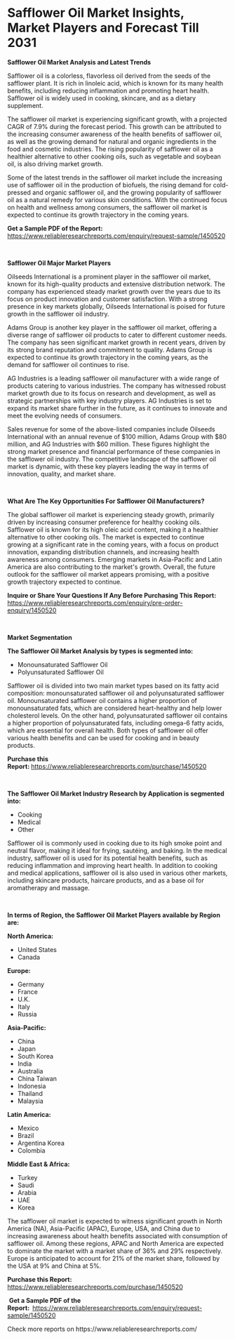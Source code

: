 <p><h1>Safflower Oil Market Insights, Market Players and Forecast Till 2031</h1></p><p><strong>Safflower Oil Market Analysis and Latest Trends</strong></p>
<p><p>Safflower oil is a colorless, flavorless oil derived from the seeds of the safflower plant. It is rich in linoleic acid, which is known for its many health benefits, including reducing inflammation and promoting heart health. Safflower oil is widely used in cooking, skincare, and as a dietary supplement.</p><p>The safflower oil market is experiencing significant growth, with a projected CAGR of 7.9% during the forecast period. This growth can be attributed to the increasing consumer awareness of the health benefits of safflower oil, as well as the growing demand for natural and organic ingredients in the food and cosmetic industries. The rising popularity of safflower oil as a healthier alternative to other cooking oils, such as vegetable and soybean oil, is also driving market growth.</p><p>Some of the latest trends in the safflower oil market include the increasing use of safflower oil in the production of biofuels, the rising demand for cold-pressed and organic safflower oil, and the growing popularity of safflower oil as a natural remedy for various skin conditions. With the continued focus on health and wellness among consumers, the safflower oil market is expected to continue its growth trajectory in the coming years.</p></p>
<p><strong>Get a Sample PDF of the Report:&nbsp;</strong> <a href="https://www.reliableresearchreports.com/enquiry/request-sample/1450520">https://www.reliableresearchreports.com/enquiry/request-sample/1450520</a></p>
<p>&nbsp;</p>
<p><strong>Safflower Oil Major Market Players</strong></p>
<p><p>Oilseeds International is a prominent player in the safflower oil market, known for its high-quality products and extensive distribution network. The company has experienced steady market growth over the years due to its focus on product innovation and customer satisfaction. With a strong presence in key markets globally, Oilseeds International is poised for future growth in the safflower oil industry.</p><p>Adams Group is another key player in the safflower oil market, offering a diverse range of safflower oil products to cater to different customer needs. The company has seen significant market growth in recent years, driven by its strong brand reputation and commitment to quality. Adams Group is expected to continue its growth trajectory in the coming years, as the demand for safflower oil continues to rise.</p><p>AG Industries is a leading safflower oil manufacturer with a wide range of products catering to various industries. The company has witnessed robust market growth due to its focus on research and development, as well as strategic partnerships with key industry players. AG Industries is set to expand its market share further in the future, as it continues to innovate and meet the evolving needs of consumers.</p><p>Sales revenue for some of the above-listed companies include Oilseeds International with an annual revenue of $100 million, Adams Group with $80 million, and AG Industries with $60 million. These figures highlight the strong market presence and financial performance of these companies in the safflower oil industry. The competitive landscape of the safflower oil market is dynamic, with these key players leading the way in terms of innovation, quality, and market share.</p></p>
<p>&nbsp;</p>
<p><strong>What Are The Key Opportunities For Safflower Oil Manufacturers?</strong></p>
<p><p>The global safflower oil market is experiencing steady growth, primarily driven by increasing consumer preference for healthy cooking oils. Safflower oil is known for its high oleic acid content, making it a healthier alternative to other cooking oils. The market is expected to continue growing at a significant rate in the coming years, with a focus on product innovation, expanding distribution channels, and increasing health awareness among consumers. Emerging markets in Asia-Pacific and Latin America are also contributing to the market's growth. Overall, the future outlook for the safflower oil market appears promising, with a positive growth trajectory expected to continue.</p></p>
<p><strong>Inquire or Share Your Questions If Any Before Purchasing This Report:</strong> <a href="https://www.reliableresearchreports.com/enquiry/pre-order-enquiry/1450520">https://www.reliableresearchreports.com/enquiry/pre-order-enquiry/1450520</a></p>
<p>&nbsp;</p>
<p><strong>Market Segmentation</strong></p>
<p><strong>The Safflower Oil Market Analysis by types is segmented into:</strong></p>
<p><ul><li>Monounsaturated Safflower Oil</li><li>Polyunsaturated Safflower Oil</li></ul></p>
<p><p>Safflower oil is divided into two main market types based on its fatty acid composition: monounsaturated safflower oil and polyunsaturated safflower oil. Monounsaturated safflower oil contains a higher proportion of monounsaturated fats, which are considered heart-healthy and help lower cholesterol levels. On the other hand, polyunsaturated safflower oil contains a higher proportion of polyunsaturated fats, including omega-6 fatty acids, which are essential for overall health. Both types of safflower oil offer various health benefits and can be used for cooking and in beauty products.</p></p>
<p><strong>Purchase this Report:&nbsp;</strong><a href="https://www.reliableresearchreports.com/purchase/1450520">https://www.reliableresearchreports.com/purchase/1450520</a></p>
<p>&nbsp;</p>
<p><strong>The Safflower Oil Market Industry Research by Application is segmented into:</strong></p>
<p><ul><li>Cooking</li><li>Medical</li><li>Other</li></ul></p>
<p><p>Safflower oil is commonly used in cooking due to its high smoke point and neutral flavor, making it ideal for frying, sautéing, and baking. In the medical industry, safflower oil is used for its potential health benefits, such as reducing inflammation and improving heart health. In addition to cooking and medical applications, safflower oil is also used in various other markets, including skincare products, haircare products, and as a base oil for aromatherapy and massage.</p></p>
<p>&nbsp;</p>
<p><strong>In terms of Region, the Safflower Oil Market Players available by Region are:</strong></p>
<p>
    <p> <strong> North America: </strong>
        <ul>
            <li>United States</li>
            <li>Canada</li>
        </ul>
        </p> 
    <p> <strong> Europe: </strong>
        <ul>
            <li>Germany</li>
            <li>France</li>
            <li>U.K.</li>
            <li>Italy</li>
            <li>Russia</li>
        </ul>
        </p> 
    <p> <strong> Asia-Pacific: </strong>
        <ul>
            <li>China</li>
            <li>Japan</li>
            <li>South Korea</li>
            <li>India</li>
            <li>Australia</li>
            <li>China Taiwan</li>
            <li>Indonesia</li>
            <li>Thailand</li>
            <li>Malaysia</li>
        </ul>
        </p> 
    <p> <strong> Latin America: </strong>
        <ul>
            <li>Mexico</li>
            <li>Brazil</li>
            <li>Argentina Korea</li>
            <li>Colombia</li>
        </ul>
        </p> 
    <p> <strong> Middle East & Africa: </strong>
        <ul>
            <li>Turkey</li>
            <li>Saudi</li>
            <li>Arabia</li>
            <li>UAE</li>
            <li>Korea</li>
        </ul>
    </p>
    </p>
<p><p>The safflower oil market is expected to witness significant growth in North America (NA), Asia-Pacific (APAC), Europe, USA, and China due to increasing awareness about health benefits associated with consumption of safflower oil. Among these regions, APAC and North America are expected to dominate the market with a market share of 36% and 29% respectively. Europe is anticipated to account for 21% of the market share, followed by the USA at 9% and China at 5%.</p></p>
<p><strong>Purchase this Report: </strong><a href="https://www.reliableresearchreports.com/purchase/1450520">https://www.reliableresearchreports.com/purchase/1450520</a></p>
<p>&nbsp;<strong>Get a Sample PDF of the Report:&nbsp;&nbsp;</strong><a href="https://www.reliableresearchreports.com/enquiry/request-sample/1450520">https://www.reliableresearchreports.com/enquiry/request-sample/1450520</a></p>
<p><strong></strong></p>
<p>Check more reports on https://www.reliableresearchreports.com/</p>